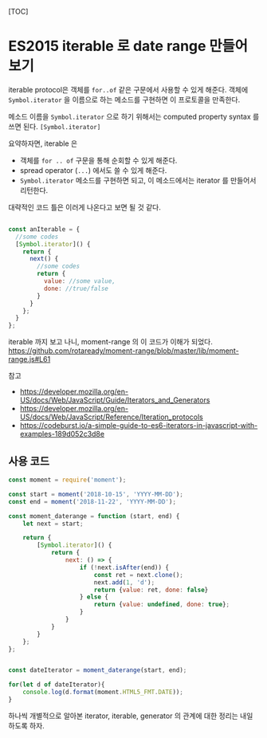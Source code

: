 [TOC]

# ES2015 iterable 로 date range 만들어보기

iterable protocol은 객체를 `for..of` 같은 구문에서 사용할 수 있게 해준다. 객체에 `Symbol.iterator` 을 이름으로 하는 메소드를 구현하면 이 프로토콜을 만족한다.

메소드 이름을 `Symbol.iterator` 으로 하기 위해서는 computed property syntax 를 쓰면 된다. `[Symbol.iterator]`

요약하자면, iterable 은

- 객체를 `for .. of` 구문을 통해 순회할 수 있게 해준다.
- spread operator (`...`) 에서도 쓸 수 있게 해준다.
- `Symbol.iterator` 메소드를 구현하면 되고, 이 메소드에서는 iterator 를 만들어서 리턴한다.


대략적인 코드 틀은 이러게 나온다고 보면 될 것 같다.

```javascript

const anIterable = {
  //some codes
  [Symbol.iterator]() {
    return {
      next() {
        //some codes
        return {
          value: //some value,
          done: //true/false
        }
      }
    };
  }
};
```

iterable 까지 보고 나니, moment-range 의 이 코드가 이해가 되었다. https://github.com/rotaready/moment-range/blob/master/lib/moment-range.js#L61

참고

- https://developer.mozilla.org/en-US/docs/Web/JavaScript/Guide/Iterators_and_Generators
- https://developer.mozilla.org/en-US/docs/Web/JavaScript/Reference/Iteration_protocols
- https://codeburst.io/a-simple-guide-to-es6-iterators-in-javascript-with-examples-189d052c3d8e

## 사용 코드

```javascript
const moment = require('moment');

const start = moment('2018-10-15', 'YYYY-MM-DD');
const end = moment('2018-11-22', 'YYYY-MM-DD');

const moment_daterange = function (start, end) {
    let next = start;

    return {
        [Symbol.iterator]() {
            return {
                next: () => {
                    if (!next.isAfter(end)) {
                        const ret = next.clone();
                        next.add(1, 'd');
                        return {value: ret, done: false}
                    } else {
                        return {value: undefined, done: true};
                    }
                }
            }
        }
    };
};


const dateIterator = moment_daterange(start, end);

for(let d of dateIterator){
    console.log(d.format(moment.HTML5_FMT.DATE));
}


```

하나씩 개별적으로 알아본 iterator, iterable, generator 의 관계에 대한 정리는 내일 하도록 하자.
